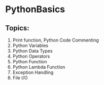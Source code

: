# PythonBasics

## Topics:
1. Print function, Python Code Commenting
2. Python Variables
3. Python Data Types
4. Python Operators
5. Python Function
6. Python Lambda Function
7. Exception Handling
8. File I/O
